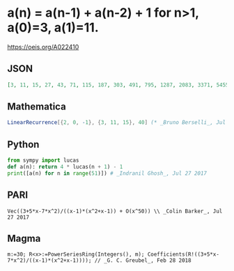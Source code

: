 # a\(n\) \= a\(n\-1\) \+ a\(n\-2\) \+ 1 for n\>1, a\(0\)\=3, a\(1\)\=11\.
https://oeis.org/A022410
## JSON
```JSON
[3, 11, 15, 27, 43, 71, 115, 187, 303, 491, 795, 1287, 2083, 3371, 5455, 8827, 14283, 23111, 37395, 60507, 97903, 158411, 256315, 414727, 671043, 1085771, 1756815, 2842587, 4599403, 7441991, 12041395, 19483387, 31524783, 51008171, 82532955, 133541127]
```
## Mathematica
```Mathematica
LinearRecurrence[{2, 0, -1}, {3, 11, 15}, 40] (* _Bruno Berselli_, Jul 27 2017 *)
```
## Python
```Python
from sympy import lucas
def a(n): return 4 * lucas(n + 1) - 1
print([a(n) for n in range(51)]) # _Indranil Ghosh_, Jul 27 2017
```
## PARI
```PARI
Vec((3+5*x-7*x^2)/((x-1)*(x^2+x-1)) + O(x^50)) \\ _Colin Barker_, Jul 27 2017
```
## Magma
```Magma
m:=30; R<x>:=PowerSeriesRing(Integers(), m); Coefficients(R!((3+5*x-7*x^2)/((x-1)*(x^2+x-1)))); // _G. C. Greubel_, Feb 28 2018
```

